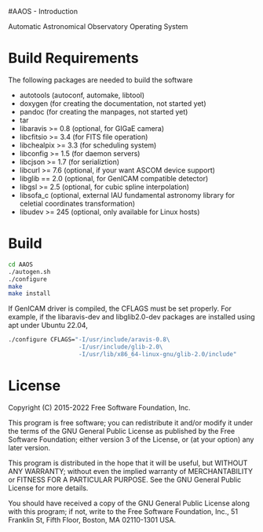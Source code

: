 #AAOS - Introduction

Automatic Astronomical Observatory Operating System

# Build Requirements

The following packages are needed to build the software

* autotools (autoconf, automake, libtool)
* doxygen (for creating the documentation, not started yet)
* pandoc (for creating the manpages, not started yet)
* tar
* libaravis >= 0.8 (optional, for GIGaE camera)
* libcfitsio >= 3.4 (for FITS file operation)
* libchealpix >= 3.3 (for scheduling system)
* libconfig >= 1.5 (for daemon servers)
* libcjson >= 1.7 (for serializtion)
* libcurl >= 7.6 (optional, if your want ASCOM device support)
* libglib == 2.0 (optional, for GenICAM compatible detector)
* libgsl >= 2.5 (optional, for cubic spline interpolation)
* libsofa_c (optional, external IAU fundamental astronomy library for celetial 
  coordinates transformation)  
* libudev >= 245 (optional, only available for Linux hosts)

# Build

```Bash
cd AAOS
./autogen.sh
./configure
make
make install
```
If GenICAM driver is compiled, the CFLAGS must be set properly. For example, 
if the libaravis-dev and libglib2.0-dev packages are installed using apt
under Ubuntu 22.04,

```Bash
./configure CFLAGS="-I/usr/include/aravis-0.8\ 
                    -I/usr/include/glib-2.0\ 
                    -I/usr/lib/x86_64-linux-gnu/glib-2.0/include"
```
# License

Copyright (C) 2015-2022 Free Software Foundation, Inc.

This program is free software; you can redistribute it and/or modify
it under the terms of the GNU General Public License as published by
the Free Software Foundation; either version 3 of the License, or
(at your option) any later version.

This program is distributed in the hope that it will be useful,
but WITHOUT ANY WARRANTY; without even the implied warranty of
MERCHANTABILITY or FITNESS FOR A PARTICULAR PURPOSE.  See the
GNU General Public License for more details.

You should have received a copy of the GNU General Public License
along with this program; if not, write to the Free Software
Foundation, Inc., 51 Franklin St, Fifth Floor, Boston, MA 02110-1301
USA.

